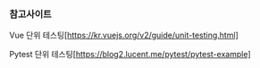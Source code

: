 ### 참고사이트

Vue 단위 테스팅[https://kr.vuejs.org/v2/guide/unit-testing.html]

Pytest 단위 테스팅[https://blog2.lucent.me/pytest/pytest-example]

